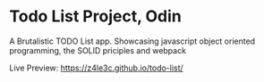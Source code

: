 # Todo List Project, Odin 

A Brutalistic TODO List app.
Showcasing javascript object oriented programming, the SOLID priciples and webpack 

Live Preview: https://z4le3c.github.io/todo-list/
